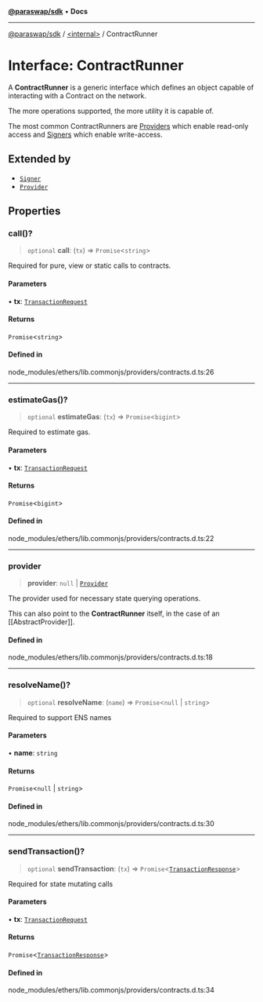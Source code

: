 [**@paraswap/sdk**](../../README.md) • **Docs**

***

[@paraswap/sdk](../../globals.md) / [\<internal\>](../README.md) / ContractRunner

# Interface: ContractRunner

A **ContractRunner** is a generic interface which defines an object
 capable of interacting with a Contract on the network.

 The more operations supported, the more utility it is capable of.

 The most common ContractRunners are [Providers](Provider) which enable
 read-only access and [Signers](Signer) which enable write-access.

## Extended by

- [`Signer`](Signer.md)
- [`Provider`](Provider.md)

## Properties

### call()?

> `optional` **call**: (`tx`) => `Promise`\<`string`\>

Required for pure, view or static calls to contracts.

#### Parameters

• **tx**: [`TransactionRequest`](TransactionRequest.md)

#### Returns

`Promise`\<`string`\>

#### Defined in

node\_modules/ethers/lib.commonjs/providers/contracts.d.ts:26

***

### estimateGas()?

> `optional` **estimateGas**: (`tx`) => `Promise`\<`bigint`\>

Required to estimate gas.

#### Parameters

• **tx**: [`TransactionRequest`](TransactionRequest.md)

#### Returns

`Promise`\<`bigint`\>

#### Defined in

node\_modules/ethers/lib.commonjs/providers/contracts.d.ts:22

***

### provider

> **provider**: `null` \| [`Provider`](Provider.md)

The provider used for necessary state querying operations.

 This can also point to the **ContractRunner** itself, in the
 case of an [[AbstractProvider]].

#### Defined in

node\_modules/ethers/lib.commonjs/providers/contracts.d.ts:18

***

### resolveName()?

> `optional` **resolveName**: (`name`) => `Promise`\<`null` \| `string`\>

Required to support ENS names

#### Parameters

• **name**: `string`

#### Returns

`Promise`\<`null` \| `string`\>

#### Defined in

node\_modules/ethers/lib.commonjs/providers/contracts.d.ts:30

***

### sendTransaction()?

> `optional` **sendTransaction**: (`tx`) => `Promise`\<[`TransactionResponse`](../classes/TransactionResponse.md)\>

Required for state mutating calls

#### Parameters

• **tx**: [`TransactionRequest`](TransactionRequest.md)

#### Returns

`Promise`\<[`TransactionResponse`](../classes/TransactionResponse.md)\>

#### Defined in

node\_modules/ethers/lib.commonjs/providers/contracts.d.ts:34
